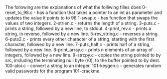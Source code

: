 The following are the explanations of what the folliwing filles does
0-reset_to_98.c - has a function that takes a pointer to an int as parameter and updates the value it points to to 98
1-swap.c - has function that swaps the values of two integers.
2-strlen.c -  returns the length of a string.
3-puts.c - prints a string, followed by a new line, to stdout.
4-print_rev.c - prints a string, in reverse, followed by a new line.
5-rev_string.c - reverses a string.
6-puts2.c - prints every other character of a string, starting with the first character, followed by a new line.
7-puts_half.c - prints half of a string, followed by a new line.
8-print_array.c - prints n elements of an array of integers, followed by a new line.
9-strcpy.c - copies the string pointed to by src, including the terminating null byte (\0), to the buffer pointed to by dest.
100-atoi.c - convert a string to an integer.
101-keygen.c - generates random valid passwords for the program 101-crackme.

